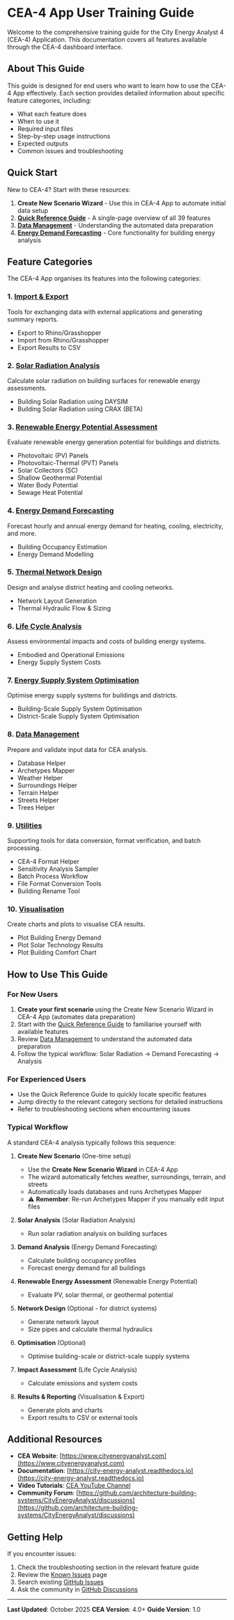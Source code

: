 # CEA-4 App User Training Guide

Welcome to the comprehensive training guide for the City Energy Analyst 4 (CEA-4) Application. This documentation covers all features available through the CEA-4 dashboard interface.

## About This Guide

This guide is designed for end users who want to learn how to use the CEA-4 App effectively. Each section provides detailed information about specific feature categories, including:

- What each feature does
- When to use it
- Required input files
- Step-by-step usage instructions
- Expected outputs
- Common issues and troubleshooting

## Quick Start

New to CEA-4? Start with these resources:

1. **Create New Scenario Wizard** - Use this in CEA-4 App to automate initial data setup
2. **[Quick Reference Guide](00-quick-reference.md)** - A single-page overview of all 39 features
3. **[Data Management](08-data-management.md)** - Understanding the automated data preparation
4. **[Energy Demand Forecasting](04-demand-forecasting.md)** - Core functionality for building energy analysis

## Feature Categories

The CEA-4 App organises its features into the following categories:

### 1. [Import & Export](01-import-export.md)
Tools for exchanging data with external applications and generating summary reports.
- Export to Rhino/Grasshopper
- Import from Rhino/Grasshopper
- Export Results to CSV

### 2. [Solar Radiation Analysis](02-solar-radiation.md)
Calculate solar radiation on building surfaces for renewable energy assessments.
- Building Solar Radiation using DAYSIM
- Building Solar Radiation using CRAX (BETA)

### 3. [Renewable Energy Potential Assessment](03-renewable-energy.md)
Evaluate renewable energy generation potential for buildings and districts.
- Photovoltaic (PV) Panels
- Photovoltaic-Thermal (PVT) Panels
- Solar Collectors (SC)
- Shallow Geothermal Potential
- Water Body Potential
- Sewage Heat Potential

### 4. [Energy Demand Forecasting](04-demand-forecasting.md)
Forecast hourly and annual energy demand for heating, cooling, electricity, and more.
- Building Occupancy Estimation
- Energy Demand Modelling

### 5. [Thermal Network Design](05-thermal-network.md)
Design and analyse district heating and cooling networks.
- Network Layout Generation
- Thermal Hydraulic Flow & Sizing

### 6. [Life Cycle Analysis](06-life-cycle-analysis.md)
Assess environmental impacts and costs of building energy systems.
- Embodied and Operational Emissions
- Energy Supply System Costs

### 7. [Energy Supply System Optimisation](07-supply-optimization.md)
Optimise energy supply systems for buildings and districts.
- Building-Scale Supply System Optimisation
- District-Scale Supply System Optimisation

### 8. [Data Management](08-data-management.md)
Prepare and validate input data for CEA analysis.
- Database Helper
- Archetypes Mapper
- Weather Helper
- Surroundings Helper
- Terrain Helper
- Streets Helper
- Trees Helper

### 9. [Utilities](09-utilities.md)
Supporting tools for data conversion, format verification, and batch processing.
- CEA-4 Format Helper
- Sensitivity Analysis Sampler
- Batch Process Workflow
- File Format Conversion Tools
- Building Rename Tool

### 10. [Visualisation](10-visualisation.md)
Create charts and plots to visualise CEA results.
- Plot Building Energy Demand
- Plot Solar Technology Results
- Plot Building Comfort Chart

## How to Use This Guide

### For New Users
1. **Create your first scenario** using the Create New Scenario Wizard in CEA-4 App (automates data preparation)
2. Start with the [Quick Reference Guide](00-quick-reference.md) to familiarise yourself with available features
3. Review [Data Management](08-data-management.md) to understand the automated data preparation
4. Follow the typical workflow: Solar Radiation → Demand Forecasting → Analysis

### For Experienced Users
- Use the Quick Reference Guide to quickly locate specific features
- Jump directly to the relevant category sections for detailed instructions
- Refer to troubleshooting sections when encountering issues

### Typical Workflow

A standard CEA-4 analysis typically follows this sequence:

1. **Create New Scenario** (One-time setup)
   - Use the **Create New Scenario Wizard** in CEA-4 App
   - The wizard automatically fetches weather, surroundings, terrain, and streets
   - Automatically loads databases and runs Archetypes Mapper
   - ⚠️ **Remember**: Re-run Archetypes Mapper if you manually edit input files

2. **Solar Analysis** (Solar Radiation Analysis)
   - Run solar radiation analysis on building surfaces

3. **Demand Analysis** (Energy Demand Forecasting)
   - Calculate building occupancy profiles
   - Forecast energy demand for all buildings

4. **Renewable Energy Assessment** (Renewable Energy Potential)
   - Evaluate PV, solar thermal, or geothermal potential

5. **Network Design** (Optional - for district systems)
   - Generate network layout
   - Size pipes and calculate thermal hydraulics

6. **Optimisation** (Optional)
   - Optimise building-scale or district-scale supply systems

7. **Impact Assessment** (Life Cycle Analysis)
   - Calculate emissions and system costs

8. **Results & Reporting** (Visualisation & Export)
   - Generate plots and charts
   - Export results to CSV or external tools

## Additional Resources

- **CEA Website**: [https://www.cityenergyanalyst.com](https://www.cityenergyanalyst.com)
- **Documentation**: [https://city-energy-analyst.readthedocs.io](https://city-energy-analyst.readthedocs.io)
- **Video Tutorials**: [CEA YouTube Channel](https://youtube.com/playlist?list=PL4fIcvT_PXL0XYU_jPDKj50MSUc8GggFz)
- **Community Forum**: [https://github.com/architecture-building-systems/CityEnergyAnalyst/discussions](https://github.com/architecture-building-systems/CityEnergyAnalyst/discussions)

## Getting Help

If you encounter issues:
1. Check the troubleshooting section in the relevant feature guide
2. Review the [Known Issues](https://city-energy-analyst.readthedocs.io/en/latest/known-issues.html) page
3. Search existing [GitHub Issues](https://github.com/architecture-building-systems/CityEnergyAnalyst/issues)
4. Ask the community in [GitHub Discussions](https://github.com/architecture-building-systems/CityEnergyAnalyst/discussions)

---

**Last Updated**: October 2025
**CEA Version**: 4.0+
**Guide Version**: 1.0